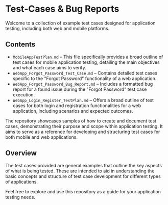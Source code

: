 # Test-Cases & Bug Reports

Welcome to a collection of example test cases designed for application testing, including both web and mobile platforms.

## Contents

- `MobileAppTestPlan.md` – This file specifically provides a broad outline of test cases for mobile application testing, detailing the main objectives and what each case aims to verify.
- `WebApp_Forgot_Password_Test_Case.md` – Contains detailed test cases specific to the "Forgot Password" functionality of a web application.
- `WebApp_Forgot_Password_Bug_Report.md` – Includes a formatted bug report for a found issue during the "Forgot Password" test case execution.
- `WebApp_Login_Register_TestPlan.md` – Offers a broad outline of test cases for both login and registration functionalities for a web application, including scenarios and expected outcomes.

The repository showcases samples of how to create and document test cases, demonstrating their purpose and scope within application testing. It aims to serve as a reference for developing and structuring test cases for both mobile and web applications.

## Overview

The test cases provided are general examples that outline the key aspects of what is being tested. These are intended to aid in understanding the basic concepts and structure of test case development for different types of applications.

Feel free to explore and use this repository as a guide for your application testing needs.
